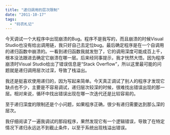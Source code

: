 ```yaml
---
title: "递归调用的层次限制"
date: "2011-10-17"
tags: 
  - "码农札记"
---
```


今天调试一个大程序中出现崩溃的Bug。程序不是我写的，而且崩溃的时候Visual Studio也没有给出调用链，我只好自己去定位bug。最后确定程序是在一个自调用的递归函数中崩溃的。一看到递归函数我就发愁了，它的调用深度可能成百上千，根本没法跟进去确定它崩溃在哪一层。后来经同事提示，我才恍然大悟。因为程序崩溃时Visual Studio给出了错误信息是“Stack Overflow”，所以这里最可能的问题就是递归调用层次过深，导致了栈溢出。

我还是挺喜欢使用递归的，因为写起来简单。今天真正调试了别人的程序才发现它缺点也不少，主要是不容易调试，递归层次较深的时候，很难找出错误出现的那一层。相对来说，循环中找出错误出现在哪一次迭代还是比较容易的。

至于递归深度的限制还是个小问题，如果程序正确，很少有递归需要达到那么深的层次。

我仔细阅读了一遍我调试的那段程序，果然发现它有一个逻辑错误，导致了在特定情况下递归永远达不到截止条件，以至于系统出现栈溢出错误。

